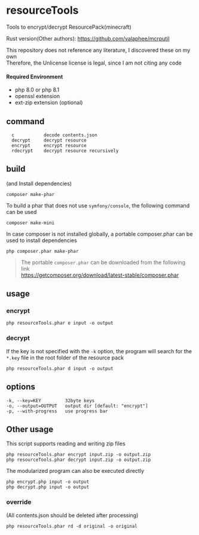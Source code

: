 # resourceTools
Tools to encrypt/decrypt ResourcePack(minecraft)

Rust version(Other authors): https://github.com/valaphee/mcrputil  

This repository does not reference any literature, I discovered these on my own  
Therefore, the Unlicense license is legal, since I am not citing any code  

#### Required Environment
- php 8.0 or php 8.1
- openssl extension
- ext-zip extension (optional)

## command
```
  c           decode contents.json
  decrypt     decrypt resource
  encrypt     encrypt resource
  rdecrypt    decrypt resource recursively
```

## build
(and Install dependencies)
```
composer make-phar
```
To build a phar that does not use `symfony/console`, the following command can be used
```
composer make-mini
```
In case composer is not installed globally, a portable composer.phar can be used to install dependencies
```
php composer.phar make-phar
```
> The portable `composer.phar` can be downloaded from the following link  
> https://getcomposer.org/download/latest-stable/composer.phar  

## usage
### encrypt

```
php resourceTools.phar e input -o output
```
### decrypt
If the key is not specified with the `-k` option, the program will search for the `*.key` file in the root folder of the resource pack
```
php resourceTools.phar d input -o output
```

## options
```
-k, --key=KEY         32byte keys
-o, --output=OUTPUT   output dir [default: "encrypt"]
-p, --with-progress   use progress bar
```

## Other usage
This script supports reading and writing zip files
```
php resourceTools.phar encrypt input.zip -o output.zip
php resourceTools.phar decrypt input.zip -o output.zip
```
The modularized program can also be executed directly
```
php encrypt.php input -o output
php decrypt.php input -o output
```

### override
(All contents.json should be deleted after processing)
```
php resourceTools.phar rd -d original -o original
```
